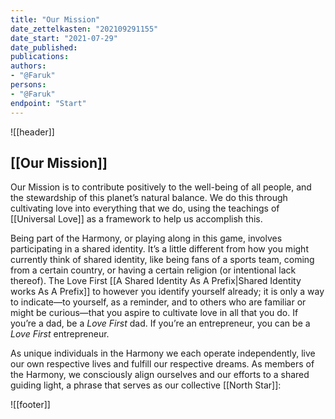 ```yaml
---
title: "Our Mission"
date_zettelkasten: "202109291155"
date_start: "2021-07-29"
date_published:
publications: 
authors:
- "@Faruk"
persons:
- "@Faruk"
endpoint: "Start"
---
```

![[header]]

## [[Our Mission]]

Our Mission is to contribute positively to the well-being of all people, and the stewardship of this planet’s natural balance. We do this through cultivating love into everything that we do, using the teachings of [[Universal Love]] as a framework to help us accomplish this.

Being part of the Harmony, or playing along in this game, involves participating in a shared identity. It’s a little different from how you might currently think of shared identity, like being fans of a sports team, coming from a certain country, or having a certain religion (or intentional lack thereof). The Love First [[A Shared Identity As A Prefix|Shared Identity works As A Prefix]] to however you identify yourself already; it is only a way to indicate—to yourself, as a reminder, and to others who are familiar or might be curious—that you aspire to cultivate love in all that you do. If you’re a dad, be a *Love First* dad. If you’re an entrepreneur, you can be a *Love First* entrepreneur. 

As unique individuals in the Harmony we each operate independently, live our own respective lives and fulfill our respective dreams. As members of the Harmony, we consciously align ourselves and our efforts to a shared guiding light, a phrase that serves as our collective [[North Star]]:

![[footer]]